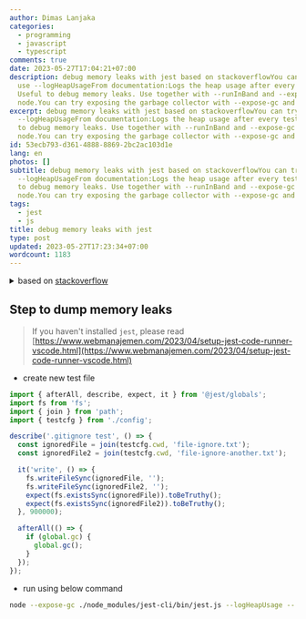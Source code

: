```yaml
---
author: Dimas Lanjaka
categories:
  - programming
  - javascript
  - typescript
comments: true
date: 2023-05-27T17:04:21+07:00
description: debug memory leaks with jest based on stackoverflowYou can try to
  use --logHeapUsageFrom documentation:Logs the heap usage after every test.
  Useful to debug memory leaks. Use together with --runInBand and --expose-gc in
  node.You can try exposing the garbage collector with --expose-gc and addin
excerpt: debug memory leaks with jest based on stackoverflowYou can try to use
  --logHeapUsageFrom documentation:Logs the heap usage after every test. Useful
  to debug memory leaks. Use together with --runInBand and --expose-gc in
  node.You can try exposing the garbage collector with --expose-gc and addin
id: 53ecb793-d361-4888-8869-2bc2ac103d1e
lang: en
photos: []
subtitle: debug memory leaks with jest based on stackoverflowYou can try to use
  --logHeapUsageFrom documentation:Logs the heap usage after every test. Useful
  to debug memory leaks. Use together with --runInBand and --expose-gc in
  node.You can try exposing the garbage collector with --expose-gc and addin
tags:
  - jest
  - js
title: debug memory leaks with jest
type: post
updated: 2023-05-27T17:23:34+07:00
wordcount: 1183
---
```


<details>
  <summary>based on <a href="https://stackoverflow.com/a/73420288/6404439">stackoverflow</a></summary>

  You can try to use --logHeapUsage\
  From [documentation](https://jestjs.io/docs/cli):

  > Logs the heap usage after every test. Useful to debug memory leaks. Use together with --runInBand and --expose-gc in node.

  You can try exposing the garbage collector with --expose-gc and adding

  ```
  afterAll(() => {
    global.gc && global.gc()
  })

  ```

  Another option is `jest -w 1` to avoid these memory issues.

  > --maxWorkers\
  > Alias: -w. Specifies the maximum number of workers the worker-pool will spawn for running tests. In single run mode, this defaults to the number of the cores available on your machine minus one for the main thread. In watch mode, this defaults to half of the available cores on your machine to ensure Jest is unobtrusive and does not grind your machine to a halt. It may be useful to adjust this in resource limited environments like CIs but the defaults should be adequate for most use-cases.\
  > For environments with variable CPUs available, you can use percentage based configuration: --maxWorkers=50%

  References:\
  [Cannot find memory leak in my Express.js Jest tests](https://stackoverflow.com/questions/72068051/cannot-find-memory-leak-in-my-express-js-jest-tests)\
  [My Jests tests are leaking memory, how can I fix this?](https://stackoverflow.com/questions/62885390/my-jests-tests-are-leaking-memory-how-can-i-fix-this)\
  [What are the steps to follow to debug memory leak in Jest?](https://stackoverflow.com/questions/53853125/what-are-the-steps-to-follow-to-debug-memory-leak-in-jest)\
  <https://chanind.github.io/javascript/2019/10/12/jest-tests-memory-leak.html>
</details>

## Step to dump memory leaks
> If you haven't installed `jest`, please read [https://www.webmanajemen.com/2023/04/setup-jest-code-runner-vscode.html](https://www.webmanajemen.com/2023/04/setup-jest-code-runner-vscode.html)

- create new test file
```ts
import { afterAll, describe, expect, it } from '@jest/globals';
import fs from 'fs';
import { join } from 'path';
import { testcfg } from './config';

describe('.gitignore test', () => {
  const ignoredFile = join(testcfg.cwd, 'file-ignore.txt');
  const ignoredFile2 = join(testcfg.cwd, 'file-ignore-another.txt');

  it('write', () => {
    fs.writeFileSync(ignoredFile, '');
    fs.writeFileSync(ignoredFile2, '');
    expect(fs.existsSync(ignoredFile)).toBeTruthy();
    expect(fs.existsSync(ignoredFile2)).toBeTruthy();
  }, 900000);

  afterAll(() => {
    if (global.gc) {
      global.gc();
    }
  });
});
```
- run using below command
```bash
node --expose-gc ./node_modules/jest-cli/bin/jest.js --logHeapUsage -- test-file-name
```
